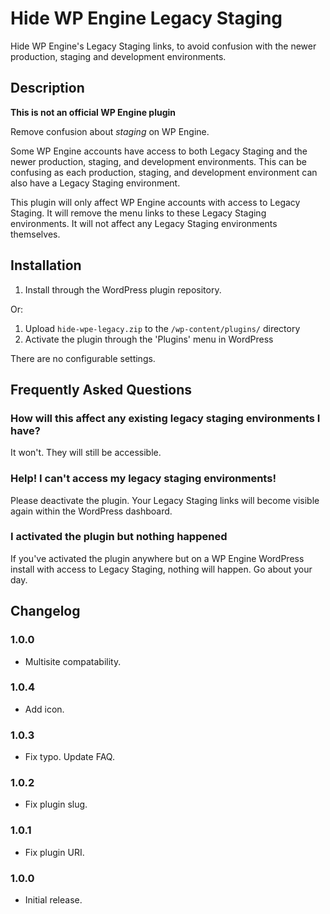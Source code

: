 # Hide WP Engine Legacy Staging
Hide WP Engine's Legacy Staging links, to avoid confusion with the newer production, staging and development environments.

## Description

**This is not an official WP Engine plugin**

Remove confusion about _staging_ on WP Engine.

Some WP Engine accounts have access to both Legacy Staging and the newer production, staging, and development environments. This can be confusing as each production, staging, and development environment can also have a Legacy Staging environment.

This plugin will only affect WP Engine accounts with access to Legacy Staging. It will remove the menu links to these Legacy Staging environments. It will not affect any Legacy Staging environments themselves.

## Installation

1. Install through the WordPress plugin repository.

Or:

1. Upload `hide-wpe-legacy.zip` to the `/wp-content/plugins/` directory
2. Activate the plugin through the 'Plugins' menu in WordPress

There are no configurable settings.

## Frequently Asked Questions

### How will this affect any existing legacy staging environments I have?

It won't. They will still be accessible.

### Help! I can't access my legacy staging environments!

Please deactivate the plugin. Your Legacy Staging links will become visible again within the WordPress dashboard.

### I activated the plugin but nothing happened

If you've activated the plugin anywhere but on a WP Engine WordPress install with access to Legacy Staging, nothing will happen. Go about your day.

## Changelog

### 1.0.0
* Multisite compatability.

### 1.0.4
* Add icon.

### 1.0.3
* Fix typo. Update FAQ.

### 1.0.2
* Fix plugin slug.

### 1.0.1
* Fix plugin URI.

### 1.0.0
* Initial release.
